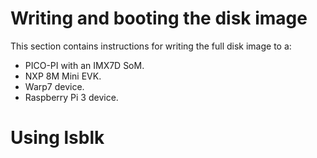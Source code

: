 # Writing and booting the disk image

This section contains instructions for writing the full disk image to a:

* PICO-PI with an IMX7D SoM.
* NXP 8M Mini EVK.
* Warp7 device.
* Raspberry Pi 3 device.

<!-- JIJ: I think we could refactor this (possibly) as the instructions to find out which device to flash to, could be the same as the new instructions I have written - they would work for SDcard, Warp7 or Pico or IMX8 - i.e. using lsblk, and the following instructions on unmount, bmap-tool and eject would then be all identical. Its just the plugging in, and the rebooting that is different -->

# Using lsblk

